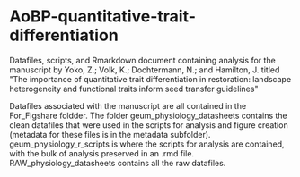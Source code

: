 # AoBP-quantitative-trait-differentiation
Datafiles, scripts, and Rmarkdown document containing analysis for the manuscript by Yoko, Z.; Volk, K.; Dochtermann, N.; and Hamilton, J. titled "The importance of quantitative trait differentiation in restoration: landscape heterogeneity and functional traits inform seed transfer guidelines"

Datafiles associated with the manuscript are all contained in the For_Figshare foldder. The folder geum_physiology_datasheets contains the clean datafiles that were used in the scripts for analysis and figure creation (metadata for these files is in the metadata subfolder). geum_physiology_r_scripts is where the scripts for analysis are contained, with the bulk of analysis preserved in an .rmd file. RAW_physiology_datasheets contains all the raw datafiles.
